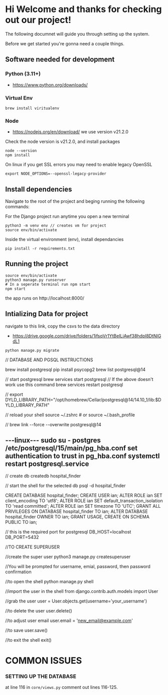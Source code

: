 # Hi Welcome and thanks for checking out our project!

The following documnet will guide you through setting up the system.

Before we get started you're gonna need a couple things.

## Software needed for development

### Python (3.11+)
- https://www.python.org/downloads/

### Virtual Env
```
brew install viritualenv
```

### Node
- https://nodejs.org/en/download/
we use version v21.2.0

Check the node version is v21.2.0, and install packages
```
node --version
npm install
```

On linux if you get SSL errors you may need to enable legacy OpenSSL

```
export NODE_OPTIONS=--openssl-legacy-provider
```
## Install dependencies
Navigate to the root of the project and beging running the following commands:

For the Django project run anytime you open a new terminal
```
python3 -m venv env // creates vm for project
source env/bin/activate
```

Inside the virtual environment (env), install dependancies
```
pip install -r requirements.txt
```
## Running the project

```
source env/bin/activate
python3 manage.py runserver
# In a seperate terminal run npm start
npm start
```

the app runs on http://localhost:8000/

## Intializing Data for project

navigate to this link, copy the csvs to the data directory

 - https://drive.google.com/drive/folders/1ifsqVr1YtBeILiAwf38hdpl8DtNlGdL1

```
python manage.py migrate
```


// DATABASE AND PGSQL INSTRUCTIONS

brew install postgresql
pip install psycopg2
brew list postgresql@14

// start postgresql
brew services start postgresql
// If the above doesn't work use this command
brew services restart postgresql

// 
export DYLD_LIBRARY_PATH="/opt/homebrew/Cellar/postgresql@14/14.10_1/lib:$DYLD_LIBRARY_PATH"

// reload your shell
source ~/.zshrc  # or source ~/.bash_profile

// 
brew link --force --overwrite postgresql@14

---linux---
sudo su - postgres
/etc/postgresql/15/main/pg_hba.conf
 set authentication to trust in pg_hba.conf 
 systemctl restart postgresql.service
-----------
// create db
createdb hospital_finder

// start the shell for the selected db
psql -d hospital_finder


CREATE DATABASE hospital_finder;
CREATE USER ian;
ALTER ROLE ian SET client_encoding TO 'utf8';
ALTER ROLE ian SET default_transaction_isolation TO 'read committed';
ALTER ROLE ian SET timezone TO 'UTC';
GRANT ALL PRIVILEGES ON DATABASE hospital_finder TO ian;
ALTER DATABASE hospital_finder OWNER TO ian;
GRANT USAGE, CREATE ON SCHEMA PUBLIC TO ian;


// this is the required port for postgresql 
DB_HOST=localhost
DB_PORT=5432


//TO CREATE SUPERUSER

//create the super user 
python3 manage.py createsuperuser

//You will be prompted for username, emial, password, then password confirmation

//to open the shell
python manage.py shell

//import the user in the shell
from django.contrib.auth.models import User

//grab the user
user = User.objects.get(username='your_username')

//to delete the user
user.delete()

//to adjust user email
user.email = 'new_email@example.com'

//to save
user.save()

//to exit the shell
exit()






# COMMON ISSUES
### SETTING UP THE DATABASE
at line 116 in `core/views.py` comment out lines 116-125.